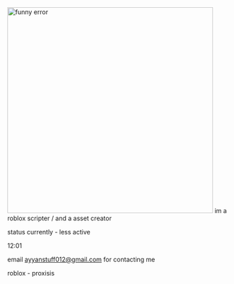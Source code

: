 <img width="465" alt="funny error" src="https://user-images.githubusercontent.com/92123203/160261699-2c89a191-c1d0-4a36-8408-369c323e043a.png">
im a roblox scripter / and a asset creator

status currently - less active

12:01

email ayyanstuff012@gmail.com for contacting me

roblox - proxisis

